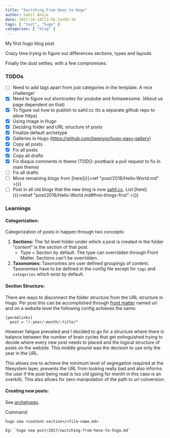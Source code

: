 ```yaml
---
title: "Switching From Hexo to Hugo"
author: Sahil Ahuja
date: 2017-10-18T23:56:14+05:30
tags: [ "test", "hugo" ]
categories: [ "blog" ]
---
```


My first *hugo* blog post.

<!--more-->

Crazy time trying to figure out differences sections, types and layouts. 

Finally the dust settles, with a few compromises.

### TODOs

- [ ] Need to add tags apart from just categories in the template. A nice challenge!
- [X] Need to figure out shortcodes for youtube and fontawesome. (About us page dependent on that)
- [X] To figure out how to publish to sahil.cc (to a separate github repo to allow https)
- [X] Using image in Hugo
- [X] Deciding folder and URL structure of posts
- [X] Finalize default archetype
- [X] Galleries in Hugo (https://github.com/liwenyip/hugo-easy-gallery)
- [X] Copy all posts
- [X] Fix all posts
- [X] Copy all drafts
- [X] Fix disqus comments in theme (TODO: postback a pull request to fix in main theme)
- [ ] Fix all drafts
- [ ] Move remaining blogs from [here]({{<ref "post/2016/Hello-World.md" >}})
- [ ] Post in all old blogs that the new blog is now [sahil.cc](http://www.sahil.cc). List [here]({{<relref "post/2016/Hello-World.md#first-things-first" >}})

### Learnings

#### Categorization:
Categorization of posts in happen through two concepts:

1. **Sections:** 
   The 1st level folder under which a post is created in the folder "content" is the section of that post.
   - Type = Section by default. The type can overridden through Front Matter. Sections can't be overridden.
1. **Taxonomies:** 
   Taxonomies are user defined groupings of content. Taxonomies have to be defined in the config file except for `tags` and `categories` which exist by default.

#### Section Structure:
There are ways to disconnect the folder structure from the URL structure in Hugo. Per post this can be accomplished through [front matter](https://gohugo.io/content-management/front-matter/) named url and on a website level the following config achieves the same:
```
[permalinks]
  post = "/:year/:month/:title/"
```

However fatigue prevailed and I decided to go for a structure where there is balance between the number of brain cycles that get extinguished trying to decide where every new post needs to placed and the logical structure of posts on the website. This middle ground was the decision to use only the year in the URL. 

This allows one to achieve the minimum level of segregation required at the filesystem layer, prevents the URL from looking really bad and also informs the user if the post being read is too old (going for month in this case is an overkill). This also allows for zero manipulation of the path to url conversion. 

#### Creating new posts:
See [archetypes](https://gohugo.io/content-management/archetypes/).

Command:
```
hugo new <content-section>/<file-name.md>
```

    Eg: `hugo new post/2017/switching-from-hexo-to-hugo.md`
